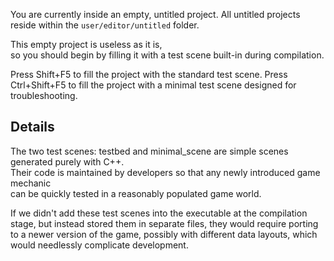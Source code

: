 You are currently inside an empty, untitled project.
All untitled projects reside within the ``user/editor/untitled`` folder.

This empty project is useless as it is,  
so you should begin by filling it with a test scene built-in during compilation.

Press Shift+F5 to fill the project with the standard test scene.
Press Ctrl+Shift+F5 to fill the project with a minimal test scene designed for troubleshooting.

## Details

The two test scenes: testbed and minimal_scene are simple scenes generated purely with C++.  
Their code is maintained by developers so that any newly introduced game mechanic  
can be quickly tested in a reasonably populated game world. 

If we didn't add these test scenes into the executable at the compilation stage,
but instead stored them in separate files, they would require porting to a newer version of the game, 
possibly with different data layouts, which would needlessly complicate development.
